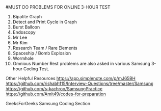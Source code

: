 #MUST DO PROBLEMS FOR ONLINE 3-HOUR TEST
   1. Bipatite Graph
   2. Detect and Print Cycle in Graph
   3. Burst Balloon
   4. Endoscopy
   5. Mr Lee
   6. Mr Kim
   7. Research Team / Rare Elements
   8. Spaceship / Bomb Explosion
   9.  Wormhole
   10. Omnious Number
Rest problems are also asked in various Samsung 3-hour Coding Test.

Other Helpful Resources
https://app.simplenote.com/p/mJ65BH
https://github.com/rishabh115/Interview-Questions/tree/master/Samsung
https://github.com/s-kachroo/SamsungPractice
https://github.com/Amit49/codes-for-preparation

GeeksForGeeks Samsung Coding Section